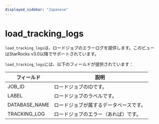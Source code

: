 ```yaml
---
displayed_sidebar: "Japanese"
---
```


# load_tracking_logs

`load_tracking_logs`は、ロードジョブのエラーログを提供します。このビューはStarRocks v3.0以降でサポートされています。

`load_tracking_logs`には、以下のフィールドが提供されています：

| **フィールド**   | **説明**                                  |
| ------------- | ------------------------------------------ |
| JOB_ID        | ロードジョブのIDです。                   |
| LABEL         | ロードジョブのラベルです。                |
| DATABASE_NAME | ロードジョブが属するデータベースです。     |
| TRACKING_LOG  | ロードジョブのエラー（あれば）です。      |